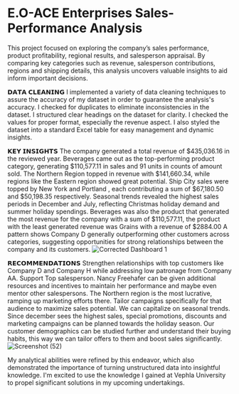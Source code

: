 # E.O-ACE Enterprises Sales-Performance Analysis
This project focused on exploring the company’s sales performance, product profitability, regional results, and salesperson appraisal. By comparing key categories such as revenue,  salesperson contributions, regions and shipping details, this analysis uncovers valuable insights to aid inform important decisions.

𝗗𝗔𝗧𝗔 𝗖𝗟𝗘𝗔𝗡𝗜𝗡𝗚
I implemented a variety of data cleaning techniques to assure the accuracy of my dataset in order to guarantee the analysis's accuracy.
I checked for duplicates to eliminate inconsistencies in the dataset.
I structured clear headings on the dataset for clarity.
I checked the values for proper format, especially the revenue aspect.
I also styled the dataset into a standard Excel table for easy management and dynamic insights.

𝗞𝗘𝗬 𝗜𝗡𝗦𝗜𝗚𝗛𝗧𝗦
The company generated a total revenue of $435,036.16 in the reviewed year.
Beverages came out as the top-performing product category, generating $110,577.11 in sales and 91 units in counts of amount sold.
The Northern Region topped in revenue with $141,660.34, while regions like the Eastern region showed great potential.
Ship City sales were topped by New York and Portland , each contributing a sum of $67,180.50 and $50,198.35 respectively.
Seasonal trends revealed the highest sales periods in December and July, reflecting Christmas holiday demand and summer holiday spendings.
Beverages was also the product that generated the most revenue for the company with a sum of $110,577.11, the product with the least generated revenue was Grains with a revenue of $2884.00
A pattern shows Company D generally outperforming other customers across categories, suggesting opportunities for strong relationships between the company and its customers.
![Corrected Dashboard 1](https://github.com/user-attachments/assets/63eff51d-e4ee-4180-9b8e-a3049b97b825) 

𝗥𝗘𝗖𝗢𝗠𝗠𝗘𝗡𝗗𝗔𝗧𝗜𝗢𝗡𝗦
Strengthen relationships with top customers like Company D and Company H while addressing low patronage from Company AA.
Support Top salesperson. Nancy Freehafer can be given additional resources and incentives to maintain her performance and maybe even mentor other salespersons.
The Northern region is the most lucrative, ramping up marketing efforts there. Tailor campaigns specifically for that audience to maximize sales potential.
We can capitalize on seasonal trends. Since december sees the highest sales, special promotions, discounts and marketing campaigns can be planned towards the holiday season.
Our customer demographics can be studied further and understand their buying habits, this way we can tailor offers to them and boost sales significantly.
![Screenshot (52)](https://github.com/user-attachments/assets/88ac227e-ab8a-410a-9311-deac915e6fd1)

My analytical abilities were refined by this endeavor, which also demonstrated the importance of turning unstructured data into insightful knowledge. I'm excited to use the knowledge I gained at Vephla University to propel significant solutions in my upcoming undertakings.
